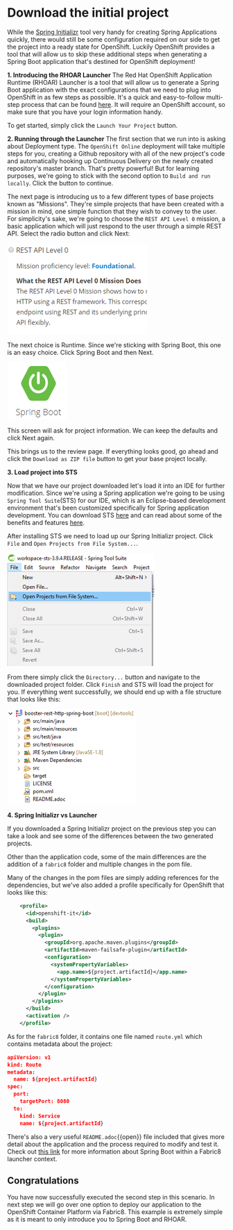 # Download the initial project

While the [Spring Initializr](https://start.spring.io) tool very handy for creating Spring Applications quickly, there would still be some configuration required on our side to get the project into a ready state for OpenShift. Luckily OpenShift provides a tool that will allow us to skip these additional steps when generating a Spring Boot application that's destined for OpenShift deployment!

**1. Introducing the RHOAR Launcher** 
The Red Hat OpenShift Application Runtime (RHOAR) Launcher is a tool that will allow us to generate a Spring Boot application with the exact configurations that we need to plug into OpenShift in as few steps as possible. It's a quick and easy-to-follow multi-step process that can be found [here](https://launch.openshift.io/launch/filtered-wizard/all). It will require an OpenShift account, so make sure that you have your login information handy.

To get started, simply click the `Launch Your Project` button.

**2. Running through the Launcher**
The first section that we run into is asking about Deployment type. The `OpenShift Online` deployment will take multiple steps for you, creating a Github repository with all of the new project's code and automatically hooking up Continuous Delivery on the newly created repository's master branch. That's pretty powerful! But for learning purposes, we're going to stick with the second option to `Build and run locally`. Click the button to continue.

The next page is introducing us to a few different types of base projects known as "Missions". They're simple projects that have been created with a mission in mind, one simple function that they wish to convey to the user. For simplicity's sake, we're going to choose the `REST API Level 0` mission, a basic application which will just respond to the user through a simple REST API. Select the radio button and click Next:

![REST API](../../assets/middleware/rhoar-creating-applications-for-cloud/rest-api-mini.png)

The next choice is Runtime. Since we're sticking with Spring Boot, this one is an easy choice. Click Spring Boot and then Next.

![Spring Boot](../../assets/middleware/rhoar-creating-applications-for-cloud/spring-boot-mini.png)

This screen will ask for project information. We can keep the defaults and click Next again.

This brings us to the review page. If everything looks good, go ahead and click the `Download as ZIP file` button to get your base project locally. 

**3. Load project into STS**

Now that we have our project downloaded let's load it into an IDE for further modification. Since we're using a Spring application we're going to be using `Spring Tool Suite`(STS) for our IDE, which is an Eclipse-based development environment that's been customized specifically for Spring application development. You can download STS [here](https://spring.io/tools/sts/all) and can read about some of the benefits and features [here](https://spring.io/tools/sts).

After installing STS we need to load up our Spring Initializr project. Click `File` and `Open Projects from File System...`.

![Import Project](../../assets/middleware/rhoar-creating-applications-for-cloud/import-project.png)

From there simply click the `Directory...` button and navigate to the downloaded project folder. Click `Finish` and STS will load the project for you. If everything went successfully, we should end up with a file structure that looks like this:

![Project Structure](../../assets/middleware/rhoar-creating-applications-for-cloud/project-structure.png)

**4. Spring Initializr vs Launcher**

If you downloaded a Spring Initializr project on the previous step you can take a look and see some of the differences between the two generated projects.

Other than the application code, some of the main differences are the addition of a `fabric8` folder and multiple changes in the pom file. 

Many of the changes in the pom files are simply adding references for the dependencies, but we've also added a profile specifically for OpenShift that looks like this:

```xml
    <profile>
      <id>openshift-it</id>
      <build>
        <plugins>
          <plugin>
            <groupId>org.apache.maven.plugins</groupId>
            <artifactId>maven-failsafe-plugin</artifactId>
            <configuration>
              <systemPropertyVariables>
                <app.name>${project.artifactId}</app.name>
              </systemPropertyVariables>
            </configuration>
          </plugin>
        </plugins>
      </build>
      <activation />
    </profile>
```

As for the `fabric8` folder, it contains one file named `route.yml` which contains metadata about the project:

```json
apiVersion: v1
kind: Route
metadata:
  name: ${project.artifactId}
spec:
  port:
    targetPort: 8080
  to:
    kind: Service
    name: ${project.artifactId}
```

There's also a very useful ``README.adoc``{{open}} file included that gives more detail about the application and the process required to modify and test it. Check out [this link](https://appdev.openshift.io/docs/spring-boot-runtime.html) for more information about Spring Boot within a Fabric8 launcher context.


## Congratulations

You have now successfully executed the second step in this scenario. In next step we will go over one option to deploy our application to the OpenShift Container Platform via Fabric8. This example is extremely simple as it is meant to only introduce you to Spring Boot and RHOAR.
